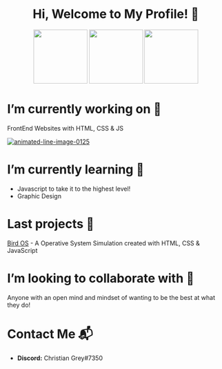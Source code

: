 <h1 align="center"> Hi, Welcome to My Profile! 👋 </h1>

<div align='center'>
  <img src='https://www.flaticon.com/svg/vstatic/svg/4061/4061389.svg?token=exp=1610826601~hmac=6ccc9964d398e38dae8f61a1d5eeb912' width="125" height="125">
  <img src='https://www.flaticon.com/svg/vstatic/svg/4061/4061255.svg?token=exp=1610827132~hmac=7f8b1f44b59ace342a06ddce1dd0b83a' width='125' height='125'>
  <img src='https://www.flaticon.com/svg/vstatic/svg/4061/4061207.svg?token=exp=1610827127~hmac=22050652a8e794906c001a97b16a7a81' width='125' height='125'>
</div>

# I’m currently working on 🔭 
FrontEnd Websites with HTML, CSS & JS

<a href="https://www.animatedimages.org/cat-lines-562.htm"><img src="https://www.animatedimages.org/data/media/562/animated-line-image-0125.gif" border="0" alt="animated-line-image-0125" /></a>

# I’m currently learning 🌱
* Javascript to take it to the highest level!
* Graphic Design 


# Last projects :closed_book:
[Bird OS](https://github.com/ChristianGris/Bird-OS) - A Operative System Simulation created with HTML, CSS & JavaScript


# I’m looking to collaborate with :crystal_ball:
Anyone with an open mind and mindset of wanting to be the best at what they do!


# Contact Me :mailbox_with_mail:
* **Discord:** Christian Grey#7350





<!--
**ChristianGris/ChristianGris** is a ✨ _special_ ✨ repository because its `README.md` (this file) appears on your GitHub profile.

Here are some ideas to get you started:

- 🔭 I’m currently working on ...
- 🌱 I’m currently learning ...
- 👯 I’m looking to collaborate on ...
- 🤔 I’m looking for help with ...
- 💬 Ask me about ...
- 📫 How to reach me: ...
- 😄 Pronouns: ...
- ⚡ Fun fact: ...
-->
